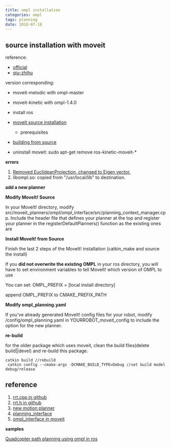 ```yaml
---
title: ompl installation
categories: ompl
tags: planning
date: 2018-07-18
---
```


## source installation with moveit

reference:

- [official](http://moveit.ros.org/install/source/)
- [qiu-zhihu](https://www.zhihu.com/question/55861914)

version corresponding:

- moveit-melodic with ompl-master
- moveit-kinetic with ompl-1.4.0

- install ros
- [moveit source installation](http://moveit.ros.org/install/source/)
    - prerequisites
- [building from source](http://moveit.ros.org/install/source/dependencies/)

- uninstall moveit: sudo apt-get remove ros-kinetic-moveit-*

**errors**

1. [Removed EuclideanProjection, changed to Eigen vector.](https://github.com/ros-planning/moveit/pull/903/files)
2. libompl.so: copied from "/usr/local/lib" to destination.

**add a new planner**

**Modify MoveIt! Source**

In your MoveIt! directory, modify src/moveit_planners/ompl/ompl_interface/src/planning_context_manager.cpp. Include the header file that defines your planner at the top and register your planner in the registerDefaultPlanners() function as the existing ones are

**Install MoveIt! from Source**

Finish the last 2 steps of the MoveIt! installation (catkin_make and source the install)

If you **did not overwrite the existing OMPL**  in your ros directory, you will have to set environment variables to tell MoveIt! which version of OMPL to use

You can set: OMPL_PREFIX = [local install directory]

append OMPL_PREFIX to CMAKE_PREFIX_PATH

**Modify ompl_planning.yaml**

If you've already generated MoveIt! config files for your robot, modify /config/ompl_planning.yaml in YOURROBOT_moveit_config to include the option for the new planner.

**re-build**

for the older package which uses moveit, clean the build files(delete build||devel) and re-build this package.

```
catkin build //rebuild
 catkin config --cmake-args -DCMAKE_BUILD_TYPE=Debug //set build model debug/release
```


## reference

1. [rrt.cpp in github](https://github.com/ompl/ompl/blob/master/src/ompl/geometric/planners/rrt/src/RRT.cpp)
2. [rrt.h in github](https://github.com/ompl/ompl/blob/master/src/ompl/geometric/planners/rrt/RRT.h)
3. [new motion planner](http://ompl.kavrakilab.org/newPlanner.html)
4. [planning_interface ](http://docs.ros.org/kinetic/api/moveit_ros_planning_interface/html/index.html)
5. [ompl_interface in moveit](https://github.com/ros-planning/moveit/tree/kinetic-devel/moveit_planners/ompl/ompl_interface/src)

**samples**

[ Quadcopter path planning using ompl in ros](https://github.com/ayushgaud/path_planning)
